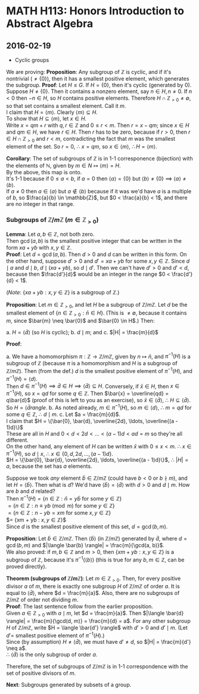 # MATH H113: Honors Introduction to Abstract Algebra
## 2016-02-19

- Cyclic groups

We are proving:
**Proposition**: Any subgroup of $\mathbb{Z}$ is cyclic, and if it's nontrivial ($\neq \{0\}$), then it has a smallest positive element, which generates the subgroup.
**Proof**: Let $H \le G$. If $H = \{0\}$, then it's cyclic (generated by 0). \
Suppose $H \neq \{0\}$. Then it contains a nonzero element, say $n \in H, n \neq 0$. If $n < 0$ then $-n \in H$, so $H$ contains positive elements. Therefore $H \cap \mathbb{Z}_{> 0} \neq \emptyset$, so that set contains a smallest element. Call it $m$. \
I claim that $H = \langle m \rangle$. Clearly $\langle m \rangle \subseteq H$. \
To show that $H \subseteq \langle m \rangle$, let $x \in H$. \
Write $x = qm + r$ with $q, r \in \mathbb{Z}$ and $0 \le r < m$.
Then $r = x - qm$; since $x \in H$ and $qm \in H$, we have $r \in H$. Then $r$ has to be zero, because if $r > 0$, then $r \in H \cap \mathbb{Z}_{> 0}$ and $r < m$, contradicting the fact that $m$ was the smallest element of the set. So $r = 0$, $\therefore$ $x = qm$, so $x \in \langle m \rangle$, $\therefore H = \langle m \rangle$.

**Corollary**: The set of subgroups of $\mathbb{Z}$ is in 1-1 corresponence (bijection) with the elements of $\mathbb{N}$, given by $m \in N \mapsto \langle m \rangle = H$. \
By the above, this map is onto. \
It's 1-1 because if $0 \le a < b$, if $a = 0$ then $\langle a \rangle = \{0\}$ but $\langle b \rangle \neq \{0\}$ $\implies$ $\langle a \rangle \neq \langle b \rangle$. \
If $a \neq 0$ then $a \in \langle a \rangle$ but $a \not\in \langle b \rangle$ because if it was we'd have $a$ is a multiple of $b$, so $\frac{a}{b} \in \mathbb{Z}$, but $0 < \frac{a}{b} < 1$, and there are no integer in that range.

### Subgroups of $\mathbb{Z}/m\mathbb{Z}$ ($m \in \mathbb{Z}_{> 0}$)
**Lemma**: Let $a, b \in \mathbb{Z}$, not both zero. \
Then $\gcd(a, b)$ is the smallest positive integer that can be written in the form $xa + yb$ with $x, y \in \mathbb{Z}$. \
**Proof**: Let $d = \gcd(a, b)$. Then $d > 0$ and $d$ can be written in this form. On the other hand, suppose $d' > 0$ and $d' = xa + yb$ for some $x, y \in \mathbb{Z}$. Since $d \mid a$ and $d \mid b$, $d \mid (xa + yb)$, so $d \mid d'$. Then we can't have $d' > 0$ and $d' < d$, because then $\frac{d'}{d}$ would be an integer in the range $0 < \frac{d'}{d} < 1$.

(*Note*: $\{xa + yb : x, y \in \mathbb{Z}\}$ is a subgroup of $\mathbb{Z}$.)

**Proposition**: Let $m \in \mathbb{Z}_{> 0}$, and let $H$ be a subgroup of $\mathbb{Z}/m\mathbb{Z}$. Let $d$ be the smallest element of $\{n \in \mathbb{Z}_{> 0} : \bar{n} \in H\}$. (This is $\neq \emptyset$, because it contains $m$, since $\bar{m} \neq \bar{0}$ and $\bar{0} \in H$.) Then:

a. $H = \langle \bar{d} \rangle$ (so $H$ is cyclic);
b. $d \mid m$; and
c. $|H| = \frac{m}{d}$

**Proof**:

a. We have a homomorphism $\pi : \mathbb{Z} \to \mathbb{Z}/m\mathbb{Z}$, given by $n \mapsto \bar{n}$, and $\pi^{-1}(H)$ is a subgroup of $\mathbb{Z}$ (because $\pi$ is a homomorphism and $H$ is a subgroup of $\mathbb{Z}/m\mathbb{Z}$). Then (from the def.) $d$ is the smallest positive element of $\pi^{-1}(H)$, and $\pi^{-1}(H) = \langle d \rangle$. \
Then $d \in \pi^{-1}(H) \implies \bar{d} \in H \implies \langle \bar{d} \rangle \subseteq H$. Conversely, if $\bar{x} \in H$, then $x \in \pi^{-1}(H)$, so $x = qd$ for some $q \in \mathbb{Z}$. Then $\bar{x} = \overline{qd} = q\bar{d}$ (proof of this is left to you as an exercise), so $\bar{x} \in \langle \bar{d} \rangle$, $\therefore$ $H \subseteq \langle \bar{d} \rangle$. So $H = \langle \bar{d} rangle$.
b. As noted already, $m \in \pi^{-1}(H)$, so $m \in \langle d \rangle$, $\therefore$ $m = qd$ for some $q \in \mathbb{Z}$, $\therefore$ $d \mid m$.
c. Let $a = \frac{m}{d}$. \
I claim that $H = \{\bar{0}, \bar{d}, \overline{2d}, \ldots, \overline{(a - 1)d}\}$ \
These are all in $H$ and $0 < d < 2d < \ldots < (a - 1)d < ad = m$ so they're all different. \
On the other hand, any element of $H$ can be written $\bar{x}$ with $0 \le x < m$. $\therefore$ $x \in \pi^{-1}(H)$, so $d \mid x$, $\therefore$ $x \in \{0, d, 2d, \ldots, (a - 1)d\}$. \
$H = \{\bar{0}, \bar{d}, \overline{2d}, \ldots, \overline{(a - 1)d}\}$, $\therefore$ $|H| = a$, because the set has $a$ elements.

Suppose we took *any* element $\bar{b} \in \mathbb{Z}/m\mathbb{Z}$ (could have $b < 0$ or $b \nmid m$), and let $H = \langle \bar{b} \rangle$. Then what is $d$? We'd have $\langle \bar{b} \rangle = \langle \bar{d} \rangle$ with $d > 0$ and $d \mid m$. How are $b$ and $d$ related? \
Then $\pi^{-1}(H) = \{n \in \mathbb{Z} : \text{$\bar{n} = y\bar{b}$ for some $y \in \mathbb{Z}$}\}$ \
$= \{n \in \mathbb{Z} : \text{$n \equiv yb \pmod{m}$ for some $y \in \mathbb{Z}$}\}$ \
$= \{n \in \mathbb{Z} : \text{$n - yb = xm$ for some $x, y \in \mathbb{Z}$}\}$ \
$= \{xm + yb : $x, y \in \mathbb{Z}$\}$ \
Since $d$ is the smallest positive element of this set, $d = \gcd(b, m)$.

**Proposition**: Let $\bar{b} \in \mathbb{Z}/m\mathbb{Z}$. Then $\langle \bar{b} \rangle$ (in $\mathbb{Z}/m\mathbb{Z}$) generated by $\bar{d}$, where $d = \gcd(b, m)$ and $|\langle \bar{b} \rangle| = \frac{m}{\gcd(a, b)}$. \
We also proved: if $m, b \in \mathbb{Z}$ and $m > 0$, then $\{xm + yb : x, y \in \mathbb{Z}\}$ is a subgroup of $\mathbb{Z}$, because it's $\pi^{-1}(\langle b \rangle)$ (this is true for any $b, m \in \mathbb{Z}$, can be proved directly).

**Theorem (subgroups of $\mathbb{Z}/m\mathbb{Z}$)**: Let $m \in \mathbb{Z}_{> 0}$. Then, for every positive divisor $a$ of $m$, there is exactly one subgroup $H$ of $\mathbb{Z}/m\mathbb{Z}$ of order $a$. It is equal to $\langle \bar{d} \rangle$, where $d = \frac{m}{a}$. Also, there are no subgroups of $\mathbb{Z}/m\mathbb{Z}$ of order not dividing $m$. \
**Proof**: The last sentence follow from the earlier proposition. \
Given $a \in \mathbb{Z}_{> 0}$ with $a \mid m$, let $d = \frac{m}{a}$. Then $|\langle \bar{d} \rangle| = \frac{m}{\gcd(d, m)} = \frac{m}{d} = a$. For any other subgroup $H$ of $\mathbb{Z}/m\mathbb{Z}$, write $H = \langle \bar{d'} \rangle$ with $d' > 0$ and $d' \mid m$. (Let $d' =\ \text{smallest positive element of $\pi^{-1}(H)$}$.) \
Since (by assumption) $H \neq \langle \bar{d} \rangle$, we must have $d' \neq d$, so $|H| = \frac{m}{d'} \neq a$. \
$\therefore$ $\langle \bar{d} \rangle$ is the only subgroup of order $a$.

Therefore, the set of subgroups of $\mathbb{Z}/m\mathbb{Z}$ is in 1-1 correspondence with the set of positive divisors of $m$.

**Next**: Subgroups generated by subsets of a group.
